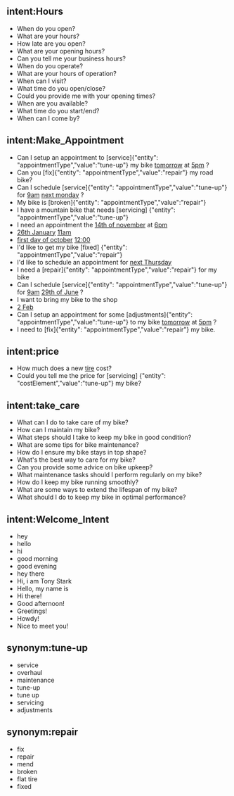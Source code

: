## intent:Hours
- When do you open?
- What are your hours?
- How late are you open?
- What are your opening hours?
- Can you tell me your business hours?
- When do you operate?
- What are your hours of operation?
- When can I visit?
- What time do you open/close?
- Could you provide me with your opening times?
- When are you available?
- What time do you start/end?
- When can I come by?

## intent:Make_Appointment
- Can I setup an appointment to [service]{"entity": "appointmentType","value":"tune-up"} my bike  [tomorrow](date)  at [5pm](time) ?
- Can you [fix]{"entity": "appointmentType","value":"repair"} my road bike?
- Can I schedule [service]{"entity": "appointmentType","value":"tune-up"} for  [9am](time)   [next monday](date) ?
- My bike is [broken]{"entity": "appointmentType","value":"repair"}
- I have a mountain bike that needs [servicing] {"entity": "appointmentType","value":"tune-up"}
- I need an appointment the [14th of november](date) at [6pm](time)
- [26th January](date) [11am](time)
- [first day of october](date) [12:00](time)
- I'd like to get my bike [fixed] {"entity": "appointmentType","value":"repair"}
- I'd like to schedule an appointment for  [next Thursday](date)
- I need a [repair]{"entity": "appointmentType","value":"repair"} for my bike
- Can I schedule [service]{"entity": "appointmentType","value":"tune-up"} for  [9am](time)   [29th of June](date) ?
- I want to bring my bike to the shop
- [2 Feb](date)
- Can I setup an appointment for some [adjustments]{"entity": "appointmentType","value":"tune-up"} to my bike  [tomorrow](date)  at [5pm](time) ?
- I need to [fix]{"entity": "appointmentType","value":"repair"} my bike.

## intent:price
- How much does a new [tire](costElement) cost?
- Could you tell me the price for [servicing] {"entity": "costElement","value":"tune-up"} my bike?

## intent:take_care
- What can I do to take care of my bike?
- How can I maintain my bike?
- What steps should I take to keep my bike in good condition?
- What are some tips for bike maintenance?
- How do I ensure my bike stays in top shape?
- What's the best way to care for my bike?
- Can you provide some advice on bike upkeep?
- What maintenance tasks should I perform regularly on my bike?
- How do I keep my bike running smoothly?
- What are some ways to extend the lifespan of my bike?
- What should I do to keep my bike in optimal performance?

## intent:Welcome_Intent
- hey
- hello
- hi
- good morning
- good evening
- hey there
- Hi, i am Tony Stark
- Hello, my name is
- Hi there!
- Good afternoon!
- Greetings!
- Howdy!
- Nice to meet you!

## synonym:tune-up
- service
- overhaul
- maintenance
- tune-up
- tune up
- servicing
- adjustments

## synonym:repair
- fix
- repair
- mend
- broken
- flat tire
- fixed
